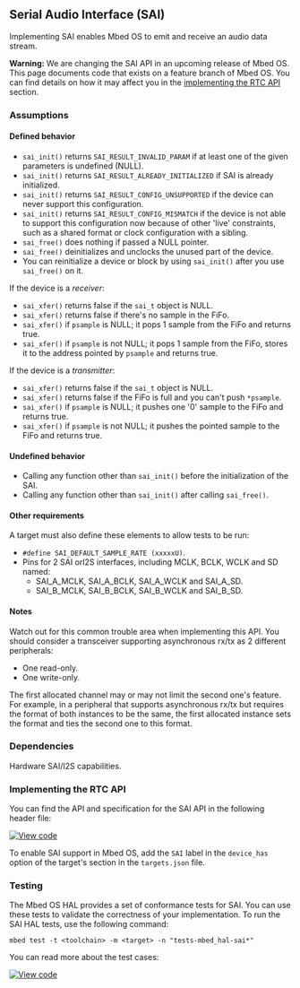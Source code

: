 <h2 id="sai-port">Serial Audio Interface (SAI)</h2>

Implementing SAI enables Mbed OS to emit and receive an audio data stream.

<span class="warnings">**Warning:** We are changing the SAI API in an upcoming release of Mbed OS. This page documents code that exists on a feature branch of Mbed OS. You can find details on how it may affect you in the [implementing the RTC API](#implementing-the-rtc-api) section.

### Assumptions

#### Defined behavior

- `sai_init()` returns `SAI_RESULT_INVALID_PARAM` if at least one of the given parameters is undefined (NULL).
- `sai_init()` returns `SAI_RESULT_ALREADY_INITIALIZED` if SAI is already initialized.
- `sai_init()` returns `SAI_RESULT_CONFIG_UNSUPPORTED` if the device can never support this configuration.
- `sai_init()` returns `SAI_RESULT_CONFIG_MISMATCH` if the device is not able to support this configuration now because of other 'live' constraints, such as a shared format or clock configuration with a sibling.
- `sai_free()` does nothing if passed a NULL pointer.
- `sai_free()` deinitializes and unclocks the unused part of the device.
- You can reinitialize a device or block by using `sai_init()` after you use `sai_free()` on it.

If the device is a *receiver*:

- `sai_xfer()` returns false if the `sai_t` object is NULL.
- `sai_xfer()` returns false if there's no sample in the FiFo.
- `sai_xfer()` if `psample` is NULL; it pops 1 sample from the FiFo and returns true.
- `sai_xfer()` if `psample` is not NULL; it pops 1 sample from the FiFo, stores it to the address pointed by `psample` and returns true.

If the device is a *transmitter*:

- `sai_xfer()` returns false if the `sai_t` object is NULL.
- `sai_xfer()` returns false if the FiFo is full and you can't push `*psample`.
- `sai_xfer()` if `psample` is NULL; it pushes one '0' sample to the FiFo and returns true.
- `sai_xfer()` if `psample` is not NULL; it pushes the pointed sample to the FiFo and returns true.

#### Undefined behavior

- Calling any function other than `sai_init()` before the initialization of the SAI.
- Calling any function other than `sai_init()` after calling `sai_free()`.

#### Other requirements

A target must also define these elements to allow tests to be run:

- `#define SAI_DEFAULT_SAMPLE_RATE (xxxxxU)`.
- Pins for 2 SAI orI2S interfaces, including MCLK, BCLK, WCLK and SD named:
  - SAI_A_MCLK, SAI_A_BCLK, SAI_A_WCLK and SAI_A_SD.
  - SAI_B_MCLK, SAI_B_BCLK, SAI_B_WCLK and SAI_B_SD.

#### Notes

Watch out for this common trouble area when implementing this API. You should consider a transceiver supporting asynchronous rx/tx as 2 different peripherals:

   - One read-only.
   - One write-only.
   
   The first allocated channel may or may not limit the second one's feature. For example, in a peripheral that supports asynchronous rx/tx but requires the format of both instances to be the same, the first allocated instance sets the format and ties the second one to this format.

### Dependencies

Hardware SAI/I2S capabilities.

### Implementing the RTC API

You can find the API and specification for the SAI API in the following header file:

[![View code](https://www.mbed.com/embed/?type=library)](http://os-doc-builder.test.mbed.com/docs/development/feature-hal-spec-sai/group__hal__sai.html)

To enable SAI support in Mbed OS, add the `SAI` label in the `device_has` option of the target's section in the `targets.json` file.

### Testing

The Mbed OS HAL provides a set of conformance tests for SAI. You can use these tests to validate the correctness of your implementation. To run the SAI HAL tests, use the following command:

```
mbed test -t <toolchain> -m <target> -n "tests-mbed_hal-sai*"
```

You can read more about the test cases:

[![View code](https://www.mbed.com/embed/?type=library)](http://os-doc-builder.test.mbed.com/docs/development/feature-hal-spec-sai/group__hal__sai__tests.html)
